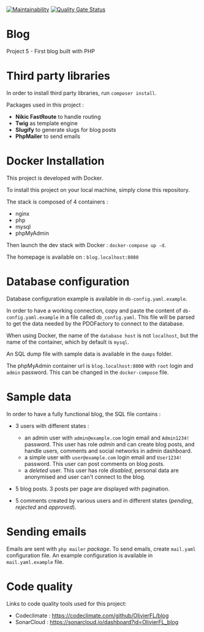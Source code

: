 [![Maintainability](https://api.codeclimate.com/v1/badges/3031ba24ea94a94ee13b/maintainability)](https://codeclimate.com/github/OlivierFL/blog/maintainability) 
[![Quality Gate Status](https://sonarcloud.io/api/project_badges/measure?project=OlivierFL_blog&metric=alert_status)](https://sonarcloud.io/dashboard?id=OlivierFL_blog)

# Blog
Project 5 - First blog built with PHP

# Third party libraries

In order to install third party libraries, run `composer install`.

Packages used in this project :

- __Nikic FastRoute__ to handle routing
- __Twig__ as template engine
- __Slugify__ to generate slugs for blog posts
- __PhpMailer__ to send emails

# Docker Installation
This project is developed with Docker.

To install this project on your local machine, simply clone this repository.

The stack is composed of 4 containers : 
- nginx
- php
- mysql
- phpMyAdmin

Then launch the dev stack with Docker : `docker-compose up -d`.

The homepage is available on : `blog.localhost:8080`

# Database configuration
Database configuration example is available in `db-config.yaml.example`.

In order to have a working connection, copy and paste the content of `db-config.yaml.example` in a file called `db_config.yaml`.
This file will be parsed to get the data needed by the PDOFactory to connect to the database. 

When using Docker, the name of the `database host` is not `localhost`, but the name of the container, which by default is `mysql`.

An SQL dump file with sample data is available in the `dumps` folder.

The phpMyAdmin container url is `blog.localhost:8000` with `root` login and `admin` password. This can be changed in the `docker-compose` file.

# Sample data

In order to have a fully functional blog, the SQL file contains :

- 3 users with different states :
    - an admin user with `admin@example.com` login email and `Admin1234!` password. This user has role _admin_ and can create blog posts, and handle users, comments and social networks in admin dashboard.
    - a simple user with `user@example.com` login email and `User1234!` password. This user can post comments on blog posts.
    - a _deleted_ user. This user has role _disabled_, personal data are anonymised and user can't connect to the blog.
    
- 5 blog posts. 3 posts per page are displayed with pagination.
- 5 comments created by various users and in different states (_pending_, _rejected_ and _approved_).

# Sending emails

Emails are sent with `php mailer` _package_. To send emails, create `mail.yaml` configuration file. An example configuration is available in `mail.yaml.example` file.

# Code quality

Links to code quality tools used for this project:

- Codeclimate : https://codeclimate.com/github/OlivierFL/blog
- SonarCloud : https://sonarcloud.io/dashboard?id=OlivierFL_blog
